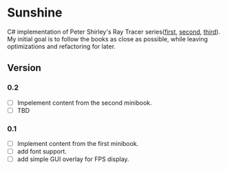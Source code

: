 # Sunshine

C# implementation of Peter Shirley's Ray Tracer series([first](https://www.amazon.com/Ray-Tracing-Weekend-Minibooks-Book-ebook/dp/B01B5AODD8), [second](https://www.amazon.com/gp/product/B01CO7PQ8C), [third](https://www.amazon.com/gp/product/B01DN58P8C)).
My initial goal is to follow the books as close as possible, while leaving optimizations and refactoring for later.

## Version

### 0.2

* [ ] Impelement content from the second minibook.
* [ ] TBD

### 0.1

* [ ] Implement content from the first minibook.
* [ ] add font support.
* [ ] add simple GUI overlay for FPS display.
